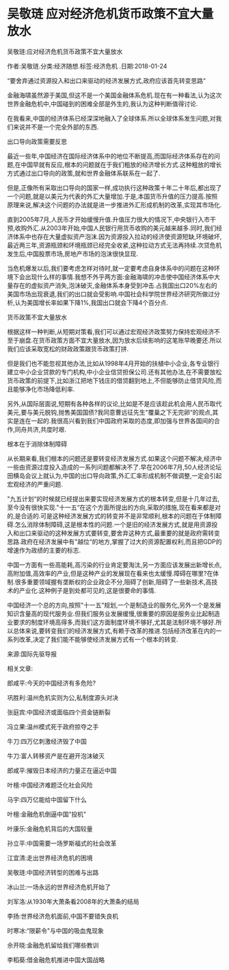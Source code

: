 # 吴敬琏  应对经济危机货币政策不宜大量放水    
    
吴敬琏:应对经济危机货币政策不宜大量放水    
作者:吴敬琏.分类:经济随想.标签:经济危机 .日期:2018-01-24    
“要舍弃通过资源投入和出口来驱动的经济发展方式,政府应该首先转变思路“    
金融海啸虽然源于美国,但这不是一个美国金融体系危机.现在有一种看法,认为这次世界金融危机中,中国碰到的困难全部是外生的,我认为这种判断值得讨论.    
在我看来,中国的经济体系已经深深地融入了全球体系.所以全球体系发生问题,对我们来说并不是一个完全外部的东西.    
出口导向政策需要反思    
最近一些年,中国经济在国际经济体系中的地位不断提高,而国际经济体系存在的问题,在中国早就有反应,根本的问题就在于我们粗放的经济增长方式.这种粗放的增长方式通过出口导向的政策,就和世界金融体系联系在一起了.    
但是,正像所有采取出口导向的国家一样,成功执行这种政策十年二十年后,都出现了一个问题,就是以美元为代表的外汇大量增加.于是,本国货币升值的压力提高.按照原理来说,解决这个问题的办法就是进一步推进外汇形成机制的改革,实现其市场化.    
直到2005年7月,人民币才开始缓慢升值.升值压力很大的情况下,中央银行入市干预,收购外汇.从2003年开始,中国人民银行用货币收购的美元越来越多.同时,我们经济体系中也存在大量虚拟资产泡沫.因为资源投入拉动的经济使资源短缺,环境破坏,最近两三年,资源瓶颈和环境瓶颈已经完全收紧,这种拉动方式无法再持续.次贷危机发生后,中国股票市场,房地产市场的泡沫很快显现.    
当危机爆发以后,我们要考虑怎样对待时,就一定要考虑自身体系中的问题在这种环境下会出现什么样的事情.我想不外乎两方面:金融海啸的冲击使中国经济体系中大量存在的虚拟资产消失,泡沫破灭,金融体系本身受到冲击.占我国出口20%左右的美国市场出现衰退,我们的出口就会受影响.中国社会科学院世界经济研究所做过分析,认为美国增长率如果下降1%,我国出口就会下降4个百分点.    
货币政策不宜大量放水    
根据这样一种判断,从短期对策看,我们可以通过宏观经济政策努力保持宏观经济不至于崩盘.在货币政策方面不宜大量放水,因为放水后续影响的这笔账早晚要还.所以我们应该采取宽松的财政政策跟货币政策打拼.    
但是我们也不能忽视其他办法,比如从1998年4月开始的扶植中小企业,各专业银行建立中小企业贷款的专门机构,中小企业信贷担保公司.还有其他办法,在不需要放松货币政策的前提下,比如浙江把地下钱庄的借贷翻到地上,不但能够防止借贷风险,而且能够净化市场降低利率.    
另外,从国际层面说,短期有各种各样的议论,比如是不是应该趁此机会用人民币取代美元,要与美元脱钩,抛售美国国债?我同意曹远征先生"覆巢之下无完卵“的观点,其实是连在一起的.我很高兴看到我们中国政府采取的态度,即加强与世界各国间的合作,同舟共济,共度时艰.    
根本在于消除体制障碍    
从长期来看,我们根本的问题还是要转变经济发展方式.如果这个问题不解决,经济中一些由资源过度投入造成的一系列问题都解决不了.早在2006年7月,50人经济论坛田横岛会议上就认为,中国的出口导向政策,外汇汇率形成机制不做调整,一定会引起宏观经济的严重问题.    
"九五计划“的时候就已经提出来要实现经济发展方式的根本转变,但是十几年过去,至今没有很快实现."十一五“在这个方面所提出的方向,采取的措施,现在看来都是对的,是合适的.可是这种经济发展方式的转变并不是非常顺利,根本的问题在于体制障碍.怎么消除体制障碍,这是根本性的问题.一个是旧的经济发展方式,就是用资源投入和出口来驱动的这种发展方式要转变,要舍弃这种方式,最重要的就是政府需转变思路.政府在经济发展中有"越位“的地方,掌握了过大的资源配置权利,而且把GDP的增速作为政绩的主要的标志.    
中国一方面有一些高能耗,高污染的行业肯定要淘汰,另一方面应该发展出新增长点,高附加值,高效率的产业,但是这种产业的发展现在看来也太缓慢.障碍在哪里?在体制.很多重要领域握有垄断权的企业政企不分,阻碍了创新,阻碍了一些新技术,高技术的产业化.这种例子是到处都可见的,这是很要命的事情.    
中国经济一个总的方向,按照"十一五“规划,一个是制造业的服务化,另外一个是发展知识含量高的现代服务业.但我们服务业发展缓慢,很重要的原因是服务业比起制造业要求的制度环境高得多,而我们这方面制度环境不够好,尤其是法制环境不够好.所以总体来说,要转变我们的经济发展方式,有赖于改革的推进.包括经济改革在内的一系列改革,决定了我们能不能够使经济发展方式有一个根本的转变.    
来源:国际先驱导报    
    
相关文章:    
郎咸平:今天的中国经济有多危险?    
巩胜利:温州危机实则为公,私制度源头对决    
张庭宾:中国经济或面临四个资金链断裂    
冯立果:温州模式死于政府掠夺之手    
牛刀:四万亿刺激经济毁了中国    
牛刀:富人转移资产是在避开泡沫破灭    
郎咸平:摧毁日本经济的力量正在逼近中国    
叶檀:中国经济难题泛化社会风险    
马宇:四万亿能给中国留下什么    
叶檀:金融危机倒逼中国“投机"    
叶康乐:金融危机背后的大国较量    
孙立平:中国需要一场罗斯福式的社会改革    
江宜清:走出世界经济危机的困境    
吴敬琏:中国经济转型的困难与出路    
冰山兰:一场永远的世界经济危机开始了    
刘军洛:从1930年大萧条看2008年的大萧条的结局    
李扬:世界经济危机面前,中国不要错失良机    
时寒冰:“限薪令"与中国的吸血鬼现象    
佘开晓:金融危机留给我们哪些教训    
李稻葵:借金融危机推进中国大国战略